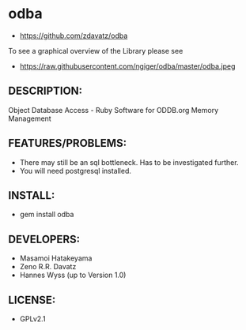 # odba

* https://github.com/zdavatz/odba

To see a graphical overview of the Library please see

* https://raw.githubusercontent.com/ngiger/odba/master/odba.jpeg

## DESCRIPTION:

Object Database Access - Ruby Software for ODDB.org Memory Management

## FEATURES/PROBLEMS:

* There may still be an sql bottleneck. Has to be investigated further.
* You will need postgresql installed.

## INSTALL:

* gem install odba

## DEVELOPERS:

* Masamoi Hatakeyama
* Zeno R.R. Davatz
* Hannes Wyss (up to Version 1.0)

## LICENSE:

* GPLv2.1
